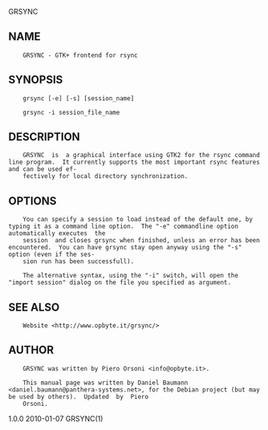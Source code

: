   GRSYNC
 
## NAME
        GRSYNC - GTK+ frontend for rsync
 
## SYNOPSIS
        grsync [-e] [-s] [session_name]
 
        grsync -i session_file_name
 
## DESCRIPTION
        GRSYNC  is  a graphical interface using GTK2 for the rsync command line program.  It currently supports the most important rsync features and can be used ef‐
        fectively for local directory synchronization.
 
## OPTIONS
        You can specify a session to load instead of the default one, by typing it as a command line option.  The "-e" commandline option automatically executes  the
        session  and closes grsync when finished, unless an error has been encountered.  You can have grsync stay open anyway using the "-s" option (even if the ses‐
        sion run has been successfull).
 
        The alternative syntax, using the "-i" switch, will open the "import session" dialog on the file you specified as argument.
 
## SEE ALSO
        Website <http://www.opbyte.it/grsync/>
 
## AUTHOR
        GRSYNC was written by Piero Orsoni <info@opbyte.it>.
 
        This manual page was written by Daniel Baumann <daniel.baumann@panthera-systems.net>, for the Debian project (but may be used by others).  Updated  by  Piero
        Orsoni.
 
 1.0.0                                                                        2010-01-07                                                                    GRSYNC(1)
